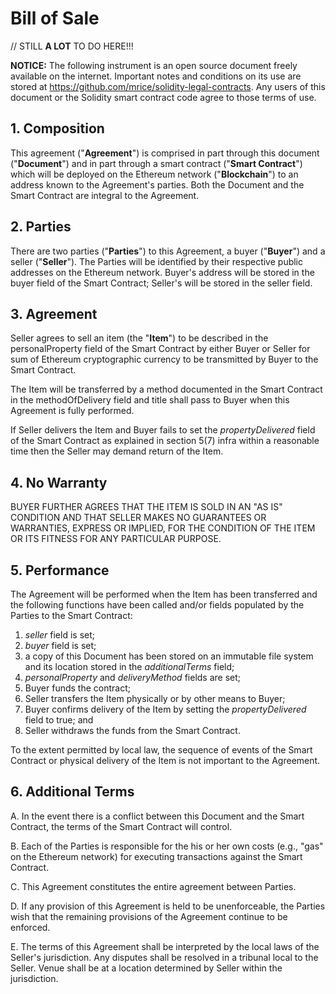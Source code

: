 
# Bill of Sale

// STILL **A LOT** TO DO HERE!!!

**NOTICE:** The following instrument is an open source document freely available on the internet.  Important notes and conditions on its use are stored at https://github.com/mrice/solidity-legal-contracts. Any users of this document or the Solidity smart contract code agree to those terms of use.

## 1. Composition

This agreement ("**Agreement**") is comprised in part through this document ("**Document**") and in part through a smart contract ("**Smart Contract**") which will be deployed on the Ethereum network ("**Blockchain**") to an address known to the Agreement's parties.  Both the Document and the Smart Contract are integral to the Agreement.

## 2. Parties

There are two parties ("**Parties**") to this Agreement, a buyer ("**Buyer**") and a seller ("**Seller**").  The Parties will be identified by their respective public addresses on the Ethereum network.  Buyer's address will be stored in the buyer field of the Smart Contract; Seller's will be stored in the seller field.

## 3. Agreement

Seller agrees to sell an item (the "**Item**") to be described in the personalProperty field of the Smart Contract by either Buyer or Seller for sum of Ethereum cryptographic currency to be transmitted by Buyer to the Smart Contract.

The Item will be transferred by a method documented in the Smart Contract in the methodOfDelivery field and title shall pass to Buyer when this Agreement is fully performed.

If Seller delivers the Item and Buyer fails to set the *propertyDelivered* field of the Smart Contract as explained in section 5(7) infra within a reasonable time then the Seller may demand return of the Item.

## 4. No Warranty

BUYER FURTHER AGREES THAT THE ITEM IS SOLD IN AN "AS IS" CONDITION AND THAT SELLER MAKES NO GUARANTEES OR WARRANTIES, EXPRESS OR IMPLIED, FOR THE CONDITION OF THE ITEM OR ITS FITNESS FOR ANY PARTICULAR PURPOSE.

## 5. Performance

The Agreement will be performed when the Item has been transferred and the following functions have been called and/or fields populated by the Parties to the Smart Contract:

1. *seller* field is set;
2. *buyer* field is set;
3. a copy of this Document has been stored on an immutable file system and its location stored in the *additionalTerms* field;
4. *personalProperty* and *deliveryMethod* fields are set;
5. Buyer funds the contract;
6. Seller transfers the Item physically or by other means to Buyer;
7. Buyer confirms delivery of the Item by setting the *propertyDelivered* field to true; and
8. Seller withdraws the funds from the Smart Contract.

To the extent permitted by local law, the sequence of events of the Smart Contract or physical delivery of the Item is not important to the Agreement.

## 6. Additional Terms

A. In the event there is a conflict between this Document and the Smart Contract, the terms of the Smart Contract will control.

B. Each of the Parties is responsible for the his or her own costs (e.g., "gas" on the Ethereum network) for executing transactions against the Smart Contract.

C. This Agreement constitutes the entire agreement between Parties.

D. If any provision of this Agreement is held to be unenforceable, the Parties wish that the remaining provisions of the Agreement continue to be enforced.

E. The terms of this Agreement shall be interpreted by the local laws of the Seller's jurisdiction.  Any disputes shall be resolved in a tribunal local to the Seller.  Venue shall be at a location determined by Seller within the jurisdiction.
